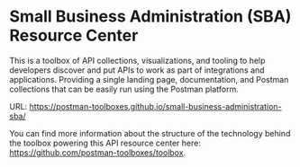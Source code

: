 # Small Business Administration (SBA) Resource Center
This is a toolbox of API collections, visualizations, and tooling to help developers discover and put APIs to work as part of integrations and applications. Providing a single landing page, documentation, and Postman collections that can be easily run using the Postman platform.

URL: https://postman-toolboxes.github.io/small-business-administration-sba/

You can find more information about the structure of the technology behind the toolbox powering this API resource center here: https://github.com/postman-toolboxes/toolbox.
